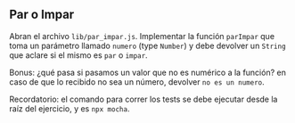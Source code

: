 ## Par o Impar

Abran el archivo `lib/par_impar.js`. Implementar la función `parImpar` que toma un parámetro llamado `numero` (type `Number`) y debe devolver un `String` que aclare si el mismo es `par` o `impar`.

Bonus: ¿qué pasa si pasamos un valor que no es numérico a la función? en caso de que lo recibido no sea un número, devolver `no es un numero`.

Recordatorio: el comando para correr los tests se debe ejecutar desde la raíz del ejercicio, y es `npx mocha`.